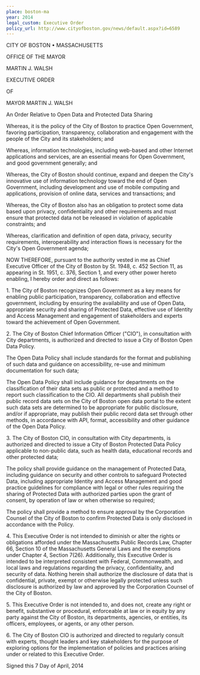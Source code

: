 ```yaml
---
place: boston-ma
year: 2014
legal_custom: Executive Order
policy_url: http://www.cityofboston.gov/news/default.aspx?id=6589
---
```


<p>CITY OF BOSTON • MASSACHUSETTS</p> <p>OFFICE OF THE MAYOR</p> <p>MARTIN J. WALSH</p> <p>EXECUTIVE ORDER</p> <p>OF</p> <p>MAYOR MARTIN J. WALSH</p> <p>An Order Relative to Open Data and Protected Data Sharing</p> <p>Whereas, it is the policy of the City of Boston to practice Open Government, favoring participation, transparency, collaboration and engagement with the people of the City and its stakeholders; and</p> <p>Whereas, information technologies, including web-based and other Internet applications and services, are an essential means for Open Government, and good government generally; and</p> <p>Whereas, the City of Boston should continue, expand and deepen the City's innovative use of information technology toward the end of Open Government, including development and use of mobile computing and applications, provision of online data, services and transactions; and</p> <p>Whereas, the City of Boston also has an obligation to protect some data based upon privacy, confidentiality and other requirements and must ensure that protected data not be released in violation of applicable constraints; and</p> <p>Whereas, clarification and definition of open data, privacy, security requirements, interoperability and interaction flows is necessary for the City's Open Government agenda;</p> <p>NOW THEREFORE, pursuant to the authority vested in me as Chief Executive Officer of the City of Boston by St. 1948, c. 452 Section 11, as appearing in St. 1951, c. 376, Section 1, and every other power hereto enabling, I hereby order and direct as follows:</p> <p>1. The City of Boston recognizes Open Government as a key means for enabling public participation, transparency, collaboration and effective government, including by ensuring the availability and use of Open Data, appropriate security and sharing of Protected Data, effective use of Identity and Access Management and engagement of stakeholders and experts toward the achievement of Open Government.</p> <p>2. The City of Boston Chief Information Officer ("CIO"), in consultation with City departments, is authorized and directed to issue a City of Boston Open Data Policy.</p> <p>The Open Data Policy shall include standards for the format and publishing of such data and guidance on accessibility, re-use and minimum documentation for such data;</p> <p>The Open Data Policy shall include guidance for departments on the classification of their data sets as public or protected and a method to report such classification to the CIO. All departments shall publish their public record data sets on the City of Boston open data portal to the extent such data sets are determined to be appropriate for public disclosure, and/or if appropriate, may publish their public record data set through other methods, in accordance with API, format, accessibility and other guidance of the Open Data Policy.</p> <p>3. The City of Boston CIO, in consultation with City departments, is authorized and directed to issue a City of Boston Protected Data Policy applicable to non-public data, such as health data, educational records and other protected data;</p> <p>The policy shall provide guidance on the management of Protected Data, including guidance on security and other controls to safeguard Protected Data, including appropriate Identity and Access Management and good practice guidelines for compliance with legal or other rules requiring the sharing of Protected Data with authorized parties upon the grant of consent, by operation of law or when otherwise so required;</p> <p>The policy shall provide a method to ensure approval by the Corporation Counsel of the City of Boston to confirm Protected Data is only disclosed in accordance with the Policy.</p> <p>4. This Executive Order is not intended to diminish or alter the rights or obligations afforded under the Massachusetts Public Records Law, Chapter 66, Section 10 of the Massachusetts General Laws and the exemptions under Chapter 4, Section 7(26). Additionally, this Executive Order is intended to be interpreted consistent with Federal, Commonwealth, and local laws and regulations regarding the privacy, confidentiality, and security of data. Nothing herein shall authorize the disclosure of data that is confidential, private, exempt or otherwise legally protected unless such disclosure is authorized by law and approved by the Corporation Counsel of the City of Boston.</p> <p>5.   This Executive Order is not intended to, and does not, create any right or benefit, substantive or procedural, enforceable at law or in equity by any party against the City of Boston, its departments, agencies, or entities, its officers, employees, or agents, or any other person.</p> <p>6.   The City of Boston CIO is authorized and directed to regularly consult with experts, thought leaders and key stakeholders for the purpose of exploring options for the implementation of policies and practices arising under or related to this Executive Order.</p> <p>Signed this 7 Day of April, 2014</p> <p/>
